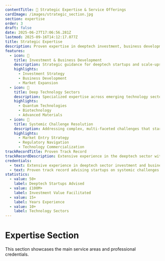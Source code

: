 ```yaml
---
contentTitle: 💼 Strategic Expertise & Service Offerings
cardImage: /images/strategic_section.jpg
section: expertise
order: 3
draft: false
date: 2025-06-27T17:06:56.281Z
lastmod: 2025-09-16T14:12:17.077Z
title: Strategic Expertise
description: Proven expertise in deeptech investment, business development, and innovation strategy. Specializing in helping startups and scale-ups navigate complex technology markets and systemic challenges.
features:
  - icon: 💼
    title: Investment & Business Development
    description: Strategic guidance for deeptech startups and scale-ups, from early-stage investment strategy to market expansion and partnership development.
    highlights:
      - Investment Strategy
      - Business Development
      - Market Expansion
  - icon: 🔬
    title: Deep Technology Sectors
    description: Specialized expertise across emerging technology sectors including quantum computing, biotechnology, advanced materials, and next-generation hardware solutions.
    highlights:
      - Quantum Technologies
      - Biotechnology
      - Advanced Materials
  - icon: 🎯
    title: Systemic Challenge Resolution
    description: Addressing complex, multi-faceted challenges that startups face when scaling innovative technologies in established markets.
    highlights:
      - Market Entry Strategy
      - Regulatory Navigation
      - Technology Commercialization
trackRecordTitle: Proven Track Record
trackRecordDescription: Extensive experience in the deeptech sector with a focus on investment strategy, business development, and helping innovative startups overcome systemic market challenges.
credentials:
  - text: Extensive experience in deeptech sector investment and business development
  - text: Proven track record advising startups on systemic challenges and market entry
statistics:
  - value: 50+
    label: Deeptech Startups Advised
  - value: £100M+
    label: Investment Value Facilitated
  - value: 15+
    label: Years Experience
  - value: 10+
    label: Technology Sectors
---
```


# Expertise Section

This section showcases the main service areas and professional credentials.
